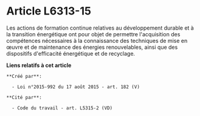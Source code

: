 # Article L6313-15

Les actions de formation continue relatives au développement durable et à la transition énergétique ont pour objet de
permettre l'acquisition des compétences nécessaires à la connaissance des techniques de mise en œuvre et de maintenance des
énergies renouvelables, ainsi que des dispositifs d'efficacité énergétique et de recyclage.

**Liens relatifs à cet article**

	**Créé par**:

	  - Loi n°2015-992 du 17 août 2015 - art. 182 (V)

	**Cité par**:

	  - Code du travail - art. L5315-2 (VD)
